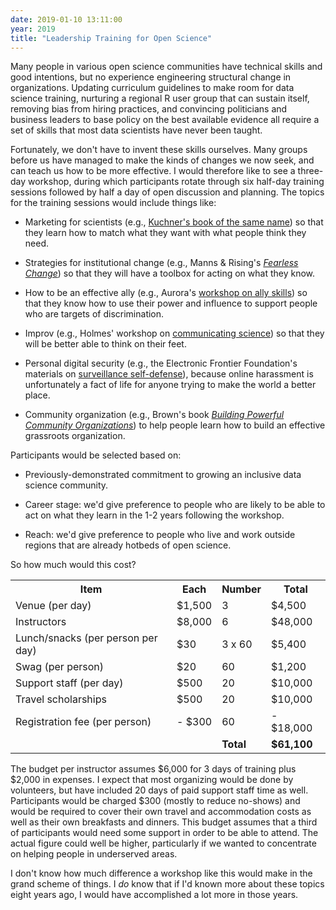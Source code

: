 ```yaml
---
date: 2019-01-10 13:11:00
year: 2019
title: "Leadership Training for Open Science"
---
```


Many people in various open science communities have technical skills and good
intentions, but no experience engineering structural change in
organizations. Updating curriculum guidelines to make room for data science
training, nurturing a regional R user group that can sustain itself, removing
bias from hiring practices, and convincing politicians and business leaders to
base policy on the best available evidence all require a set of skills that most
data scientists have never been taught.

Fortunately, we don't have to invent these skills ourselves. Many groups before
us have managed to make the kinds of changes we now seek, and can teach us how
to be more effective.  I would therefore like to see a three-day workshop,
during which participants rotate through six half-day training sessions followed
by half a day of open discussion and planning. The topics for the training
sessions would include things like:

-   Marketing for scientists
    (e.g., [Kuchner's book of the same name](https://www.amazon.com/Marketing-Scientists-Shine-Tough-Times/dp/1597269948/))
    so that they learn how to match what they want with what people think they need.

-   Strategies for institutional change (e.g., Manns & Rising's
    *[Fearless Change](https://www.amazon.com/Fearless-Change-Patterns-Introducing-paperback/dp/0134395255/)*)
    so that they will have a toolbox for acting on what they know.

-   How to be an effective ally (e.g., Aurora's [workshop on ally skills](https://frameshiftconsulting.com/ally-skills-workshop/))
    so that they know how to use their power and influence to support people who are
    targets of discrimination.

-   Improv (e.g., Holmes' workshop on [communicating science](http://www.improvscience.org/welcome))
    so that they will be better able to think on their feet.

-   Personal digital security (e.g., the Electronic Frontier Foundation's materials
    on [surveillance self-defense](https://ssd.eff.org/)), because online harassment is
    unfortunately a fact of life for anyone trying to make the world a better place.

-   Community organization (e.g., Brown's book
    *[Building Powerful Community Organizations](https://www.amazon.com/Building-Powerful-Community-Organizations-Personal/dp/0977151808/)*)
    to help people learn how to build an effective grassroots organization.

Participants would be selected based on:

-   Previously-demonstrated commitment to growing an inclusive data science
    community.

-   Career stage: we'd give preference to people who are likely to be able to act
    on what they learn in the 1-2 years following the workshop.

-   Reach: we'd give preference to people who live and work outside regions that
    are already hotbeds of open science.

So how much would this cost?

<table>
<tr> <th>Item</th> <th>Each</th> <th>Number</th> <th>Total</th> </tr>
<tr> <td>Venue (per day)</td> <td>$1,500</td> <td>3</td> <td>$4,500</td> </tr>
<tr> <td>Instructors</td> <td>$8,000</td> <td>6</td> <td>$48,000</td> </tr>
<tr> <td>Lunch/snacks (per person per day)</td> <td>$30</td> <td>3 x 60</td> <td>$5,400</td> </tr>
<tr> <td>Swag (per person)</td> <td>$20</td> <td>60</td> <td>$1,200</td> </tr>
<tr> <td>Support staff (per day)</td> <td>$500</td> <td>20</td> <td>$10,000</td> </tr>
<tr> <td>Travel scholarships</td> <td>$500</td> <td>20</td> <td>$10,000</td> </tr>
<tr> <td>Registration fee (per person)</td> <td>- $300</td> <td>60</td> <td>- $18,000</td> </tr>
<tr> <td></td> <td></td> <td><strong>Total</strong></td> <td><strong>$61,100</strong></td> </tr>
</table>

The budget per instructor assumes $6,000 for 3 days of training plus $2,000 in expenses.
I expect that most organizing would be done by volunteers,
but have included 20 days of paid support staff time as well.
Participants would be charged $300 (mostly to reduce no-shows)
and would be required to cover their own travel and accommodation costs
as well as their own breakfasts and dinners.
This budget assumes that a third of participants would need some support in order to be able to attend.
The actual figure could well be higher,
particularly if we wanted to concentrate on helping people in underserved areas.

I don't know how much difference a workshop like this would make in the grand scheme of things.
I *do* know that if I'd known more about these topics eight years ago,
I would have accomplished a lot more in those years.
